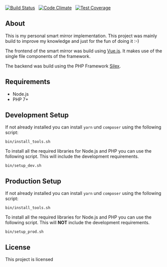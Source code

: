 [![Build Status](https://travis-ci.org/stijink/homescreen.svg?branch=master)](https://travis-ci.org/stijink/homescreen) &nbsp; [![Code Climate](https://codeclimate.com/github/stijink/homescreen/badges/gpa.svg)](https://codeclimate.com/github/stijink/homescreen) &nbsp; [![Test Coverage](https://codeclimate.com/github/stijink/homescreen/badges/coverage.svg)](https://codeclimate.com/github/stijink/homescreen/coverage)

## About

This is my personal smart mirror implementation. This project was mainly build to improve my knowledge and just for the fun of doing it :-)

The frontend of the smart mirror was build using [Vue.js](https://vuejs.org/). It makes use of the single file components of the framework.

The backend was build using the PHP Framework [Silex](https://silex.sensiolabs.org/).

## Requirements

* Node.js
* PHP 7+

## Development Setup

If not already installed you can install `yarn` und `composer` using the following script:

```
bin/install_tools.sh
```

To install all the required libraries for Node.js and PHP you can use the following script. This will include the development requirements.

```
bin/setup_dev.sh
``` 

## Production Setup

If not already installed you can install `yarn` und `composer` using the following script:

```
bin/install_tools.sh
```

To install all the required libraries for Node.js and PHP you can use the following script. This will **NOT** include the development requirements.

```
bin/setup_prod.sh
``` 

## License

This project is licensed 